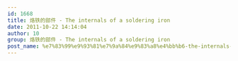 ```yaml
---
id: 1668
title: 烙铁的部件 - The internals of a soldering iron
date: 2011-10-22 14:14:04
author: 10
group: 烙铁的部件 - The internals of a soldering iron
post_name: %e7%83%99%e9%93%81%e7%9a%84%e9%83%a8%e4%bb%b6-the-internals-of-a-soldering-iron
---
```


